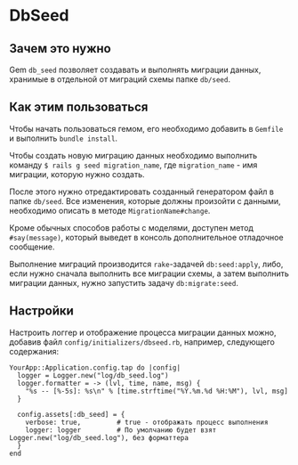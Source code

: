 DbSeed
======

Зачем это нужно
---------------

Gem `db_seed` позволяет создавать и выполнять миграции данных,
хранимые в отдельной от миграций схемы папке `db/seed`.

Как этим пользоваться
---------------------

Чтобы начать пользоваться гемом,
его необходимо добавить в `Gemfile` и
выполнить `bundle install`.

Чтобы создать новую миграцию данных
необходимо выполнить команду
`$ rails g seed migration_name`,
где `migration_name` - имя миграции, которую нужно создать.

После этого нужно отредактировать созданный генератором файл
в папке `db/seed`. Все изменения, которые должны произойти
с данными, необходимо описать в методе `MigrationName#change`.

Кроме обычных способов работы с моделями, доступен метод `#say(message)`,
который выведет в консоль дополнительное отладочное сообщение.

Выполнение миграций производится `rake`-задачей `db:seed:apply`,
либо, если нужно сначала выполнить все миграции схемы,
а затем выполнить миграции данных, нужно запустить задачу
`db:migrate:seed`.

Настройки
---------

Настроить логгер и отображение процесса миграции данных
можно, добавив файл `config/initializers/dbseed.rb`, например,
следующего содержания:

```
YourApp::Application.config.tap do |config|
  logger = Logger.new("log/db_seed.log")
  logger.formatter = -> (lvl, time, name, msg) {
    "%s -- [%-5s]: %s\n" % [time.strftime("%Y.%m.%d %H:%M"), lvl, msg]
  }

  config.assets[:db_seed] = {
    verbose: true,         # true - отображать процесс выполнения
    logger: logger         # По умолчанию будет взят Logger.new("log/db_seed.log"), без форматтера
  }
end
```